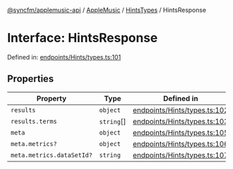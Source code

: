 [@syncfm/applemusic-api](../../../../../../globals.md) / [AppleMusic](../../../index.md) / [HintsTypes](../index.md) / HintsResponse

# Interface: HintsResponse

Defined in: [endpoints/Hints/types.ts:101](https://github.com/sync-fm/applemusic-api/blob/9471caba6a6b5bc92263ffc6e5d9c04672ec1f7f/src/endpoints/Hints/types.ts#L101)

## Properties

| Property | Type | Defined in |
| ------ | ------ | ------ |
| <a id="results"></a> `results` | `object` | [endpoints/Hints/types.ts:102](https://github.com/sync-fm/applemusic-api/blob/9471caba6a6b5bc92263ffc6e5d9c04672ec1f7f/src/endpoints/Hints/types.ts#L102) |
| `results.terms` | `string`[] | [endpoints/Hints/types.ts:103](https://github.com/sync-fm/applemusic-api/blob/9471caba6a6b5bc92263ffc6e5d9c04672ec1f7f/src/endpoints/Hints/types.ts#L103) |
| <a id="meta"></a> `meta` | `object` | [endpoints/Hints/types.ts:105](https://github.com/sync-fm/applemusic-api/blob/9471caba6a6b5bc92263ffc6e5d9c04672ec1f7f/src/endpoints/Hints/types.ts#L105) |
| `meta.metrics?` | `object` | [endpoints/Hints/types.ts:106](https://github.com/sync-fm/applemusic-api/blob/9471caba6a6b5bc92263ffc6e5d9c04672ec1f7f/src/endpoints/Hints/types.ts#L106) |
| `meta.metrics.dataSetId?` | `string` | [endpoints/Hints/types.ts:107](https://github.com/sync-fm/applemusic-api/blob/9471caba6a6b5bc92263ffc6e5d9c04672ec1f7f/src/endpoints/Hints/types.ts#L107) |
